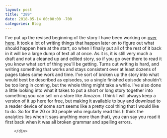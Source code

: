 ```yaml
---
layout: post
title: "289"
date: 2018-05-14 00:00:00 -700
categories: Blog
---
```


<div class="blog-content">
				<div class="paragraph">I've put up the revised beginning of the story I have been working on <a href="../story-007---unfinished.html" target="_blank">over here</a>. It took a lot of writing things that happen later on to figure out what should happen here at the start, so when I finally put all of the rest of it back in it will be a large dump of text all at once. As it is, it is still very much a draft and not a cleaned up and edited story, so if you go over there to read it you know what sort of thing you'll be getting. Turns out writing is hard, and writing something that works and stays consistent over at least dozens of pages takes some work and time. I've sort of broken up the story into what would best be described as episodes, so a single finished episode shouldn't be too long in coming, but the whole thing might take a while. I've also done a little looking into what it takes to put a short or long story together into something you can sell on a store like Amazon. I think I will always keep a version of it up here for free, but making it available to buy and download to a reader device of some sort seems like a pretty cool thing that I would like to do. So for the 20 or 30 people who regularly read this (I think the analytics lies when it says anything more than that), you can say you read it first back when it was all broken grammar and spelling errors.&nbsp;</div>

		</div>
        